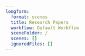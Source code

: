 ```yaml
---
longform:
  format: scenes
  title: Research Papers
  workflow: Default Workflow
  sceneFolder: /
  scenes: []
  ignoredFiles: []
---
```

